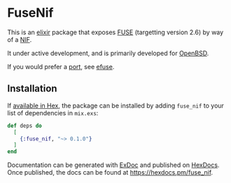 # FuseNif

This is an [elixir](https://elixir-lang.org/) package that exposes [FUSE](https://en.wikipedia.org/wiki/Filesystem_in_Userspace) (targetting version 2.6) by way of a [NIF](https://www.erlang.org/doc/system/nif.html).

It under active development, and is primarily developed for [OpenBSD](https://www.openbsd.org/).

If you would prefer a [port](https://www.erlang.org/doc/system/c_port.html), see [efuse](https://hex.pm/packages/efuse).

## Installation

If [available in Hex](https://hex.pm/docs/publish), the package can be installed
by adding `fuse_nif` to your list of dependencies in `mix.exs`:

```elixir
def deps do
  [
    {:fuse_nif, "~> 0.1.0"}
  ]
end
```

Documentation can be generated with [ExDoc](https://github.com/elixir-lang/ex_doc)
and published on [HexDocs](https://hexdocs.pm). Once published, the docs can
be found at <https://hexdocs.pm/fuse_nif>.


